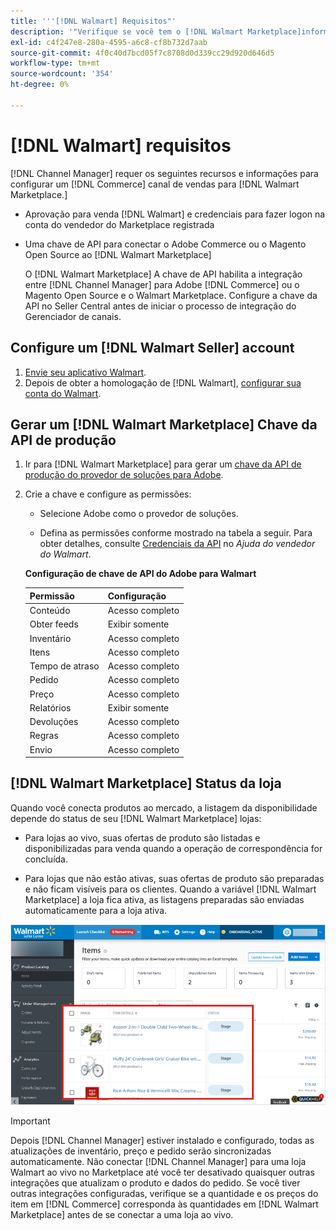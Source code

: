 ```yaml
---
title: '''[!DNL Walmart] Requisitos"'
description: '"Verifique se você tem o [!DNL Walmart Marketplace]informações e recursos para integrar com o Gerenciador de Canais."'
exl-id: c4f247e8-280a-4595-a6c8-cf8b732d7aab
source-git-commit: 4f0c40d7bcd05f7c8708d0d339cc29d920d646d5
workflow-type: tm+mt
source-wordcount: '354'
ht-degree: 0%

---
```


# [!DNL Walmart] requisitos

[!DNL Channel Manager] requer os seguintes recursos e informações para configurar um [!DNL Commerce] canal de vendas para [!DNL Walmart Marketplace.]

* Aprovação para venda [!DNL Walmart] e credenciais para fazer logon na conta do vendedor do Marketplace registrada

* Uma chave de API para conectar o Adobe Commerce ou o Magento Open Source ao [!DNL Walmart Marketplace]

   O [!DNL Walmart Marketplace] A chave de API habilita a integração entre [!DNL Channel Manager] para Adobe [!DNL Commerce] ou o Magento Open Source e o Walmart Marketplace. Configure a chave da API no Seller Central antes de iniciar o processo de integração do Gerenciador de canais.

## Configure um [!DNL Walmart Seller] account

1. [Envie seu aplicativo Walmart](https://marketplace-apply.walmart.com/apply?id=0014M00001zivMpQAI).
1. Depois de obter a homologação de [!DNL Walmart], [configurar sua conta do Walmart](https://sellerhelp.walmart.com/seller/s/guide?article=000008219).

## Gerar um [!DNL Walmart Marketplace] Chave da API de produção

1. Ir para [!DNL Walmart Marketplace] para gerar um [chave da API de produção do provedor de soluções para Adobe](https://developer.walmart.com/#preloginModal?redirectUri=https%3A%2F%2Fdeveloper.walmart.com%2Faccount%2FgenerateKey).

1. Crie a chave e configure as permissões:

   * Selecione Adobe como o provedor de soluções.

   * Defina as permissões conforme mostrado na tabela a seguir. Para obter detalhes, consulte [Credenciais da API](https://sellerhelp.walmart.com/seller/s/guide?article=000006422) no _Ajuda do vendedor do Walmart_.

   **Configuração de chave de API do Adobe para Walmart**

   | **Permissão** | **Configuração** |
   |----------------|-------------|
   | Conteúdo | Acesso completo |
   | Obter feeds | Exibir somente |
   | Inventário | Acesso completo |
   | Itens | Acesso completo |
   | Tempo de atraso | Acesso completo |
   | Pedido | Acesso completo |
   | Preço | Acesso completo |
   | Relatórios | Exibir somente |
   | Devoluções | Acesso completo |
   | Regras | Acesso completo |
   | Envio | Acesso completo |

## [!DNL Walmart Marketplace] Status da loja

Quando você conecta produtos ao mercado, a listagem da disponibilidade depende do status de seu [!DNL Walmart Marketplace] lojas:

* Para lojas ao vivo, suas ofertas de produto são listadas e disponibilizadas para venda quando a operação de correspondência for concluída.

* Para lojas que não estão ativas, suas ofertas de produto são preparadas e não ficam visíveis para os clientes. Quando a variável [!DNL Walmart Marketplace] a loja fica ativa, as listagens preparadas são enviadas automaticamente para a loja ativa.

![[!DNL Walmart Seller Central] produtos preparados](assets/walmart-seller-central-staged.png)

>[!IMPORTANT]
>
>Depois [!DNL Channel Manager] estiver instalado e configurado, todas as atualizações de inventário, preço e pedido serão sincronizadas automaticamente. Não conectar [!DNL Channel Manager] para uma loja Walmart ao vivo no Marketplace até você ter desativado quaisquer outras integrações que atualizam o produto e dados do pedido. Se você tiver outras integrações configuradas, verifique se a quantidade e os preços do item em [!DNL Commerce] corresponda às quantidades em [!DNL Walmart Marketplace] antes de se conectar a uma loja ao vivo.

